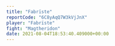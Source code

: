 ```yaml
---
title: "Fabrïste"
reportCode: "6C8yAqQ7W3kVjJnX"
player: "Fabrïste"
fight: "Magtheridon"
date: 2021-08-04T18:53:40.409000+00:00
---
```

